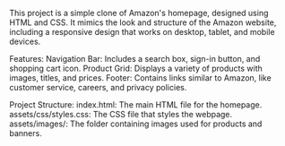 This project is a simple clone of Amazon's homepage, designed using HTML and CSS. It mimics the look and structure of the Amazon website, including a responsive design that works on desktop, tablet, and mobile devices.

Features:
Navigation Bar: Includes a search box, sign-in button, and shopping cart icon.
Product Grid: Displays a variety of products with images, titles, and prices.
Footer: Contains links similar to Amazon, like customer service, careers, and privacy policies.

Project Structure:
index.html: The main HTML file for the homepage.
assets/css/styles.css: The CSS file that styles the webpage.
assets/images/: The folder containing images used for products and banners.
